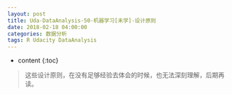 ```yaml
---
layout: post
title: Uda-DataAnalysis-50-机器学习[未学]-设计原则
date: 2018-02-18 04:00:00
categories: 数据分析
tags: R Udacity DataAnalysis 
---
```

* content
{:toc}

> 这些设计原则，在没有足够经验去体会的时候，也无法深刻理解，后期再读。